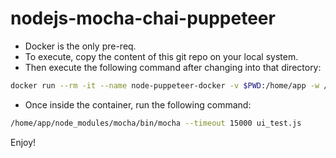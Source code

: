 # nodejs-mocha-chai-puppeteer
- Docker is the only pre-req.
- To execute, copy the content of this git repo on your local system.
- Then execute the following command after changing into that directory:
```bash
docker run --rm -it --name node-puppeteer-docker -v $PWD:/home/app -w /home/app -e "PORT=3000" -p 8880:3000  -u node buildkite/puppeteer /bin/bash
```

- Once inside the container, run the following command:
```bash
/home/app/node_modules/mocha/bin/mocha --timeout 15000 ui_test.js
```
Enjoy!